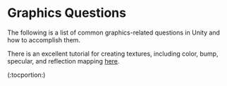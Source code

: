 Graphics Questions
==================


The following is a list of common graphics-related questions in Unity and how to accomplish them.

There is an excellent tutorial for creating textures, including color, bump, specular, and reflection mapping [here](http://forums.cgsociety.org/showthread.php?t=373024.html).

(:tocportion:)



